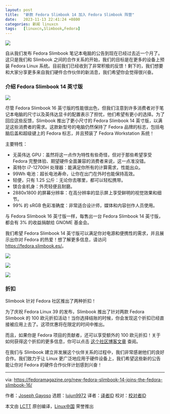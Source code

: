 ```yaml
---
layout: post
title:	"新款 Fedora Slimbook 14 加入 Fedora Slimbook 阵营"
date:	2023-11-13 22:41:24 +0800 
categories:	新闻 linuxcn 
tags:	[linuxcn,Slimbook,Fedora]
---
```



![](/Asserts/Images//attachment/album/202311/13/224030kxnhzt03szh7sshs.jpg)


自从我们发布 Fedora Slimbook 笔记本电脑的公告到现在已经过去近一个月了。这只是我们和 Slimbook 之间的合作关系的开始，我们的目标是在更多的设备上预装 Fedora Linux 系统。目前我们已经收到了非常积极的反馈！剩下的，我们想要和大家分享更多来自我们硬件合作伙伴的新消息，我们希望你会觉得很兴奋。


### 介绍 Fedora Slimbook 14 英寸版


![](/Asserts/Images//attachment/album/202311/13/224127lg3t101ehmh3l4ry.png)


尽管 Fedora Slimbook 16 英寸版的性能很出色，但我们注意到许多消费者对于笔记本电脑的尺寸以及英伟达显卡的配置表示了担忧，他们希望有更小的选择。为了回应这些反馈，Slimbook 推出了更小尺寸的 Fedora Slimbook 14 英寸版，以满足这些消费者的需求。这款新型号的电脑仍然保持了 Fedora 品牌的标志，包括电脑后盖和超级键上的 Fedora 标志，并且预装了 Fedora Workstation 系统！


主要特性：


* 无英伟达 GPU：虽然将这一点作为特性有些奇怪，但对于那些希望享受 Fedora 完整体验、期望硬件全面兼容的消费者来说，这一点准没错。
* 英特尔 i7-12700H 处理器：能满足你所有的计算需求，性能出众。
* 99Wh 电池：超长电池寿命，让你在出门在外时也能保持高效。
* 轻便，只有 1.25 公斤：无论你去哪里，都可以轻松携带。
* 镁合金机身：外壳轻便且耐磨。
* 2880x1800 的屏幕分辨率：在高分辨率的显示屏上享受鲜明的视觉效果和细节。
* 99% 的 sRGB 色彩准确度：非常适合设计师，媒体和内容创作人员使用。


与 Fedora Slimbook 16 英寸版一样，每售出一台 Fedora Slimbook 14 英寸版，都会有 3% 的收益捐献给 GNOME 基金会。


我们希望 Fedora Slimbook 14 英寸版可以满足你对电源和便携性的需求，并且展示出你对 Fedora 的热爱！想了解更多信息，请访问 <https://fedora.slimbook.es/>。


![](/Asserts/Images//attachment/album/202311/13/224127wzzsso3ltc3s3ttp.jpg)


![](/Asserts/Images//attachment/album/202311/13/224128y9i68ll2cgz9zf7g.jpg)


![](/Asserts/Images//attachment/album/202311/13/224128x3y8abts2895915d.png)


### 折扣


Slimbook 针对 Fedora 社区推出了两种折扣！


为了庆祝 Fedora Linux 39 的发布，Slimbook 推出了针对两款 Fedora Slimbook 的 100 欧元折扣活动！当你选择结账的时候，你会发现这个折扣已经直接被应用上去了。这项优惠将在限定的时间中推出。


而且，如果你是 Fedora 项目的贡献者，还可以享受额外的 100 欧元折扣！关于如何获得这个折扣的更多信息，你可以点击 [这个社区博客文章](https://communityblog.fedoraproject.org/fedora-slimbook-contributor-discount/) 查阅。


在我们与 Slimbook 建立并发展这个伙伴关系的过程中，我们非常感谢他们的良好合作。我们致力于让 Linux 更广泛地应用于硬件设备上，我们希望这些新的公告能让你对 Fedora 的硬件合作伙伴计划感到兴奋！




---


via: <https://fedoramagazine.org/new-fedora-slimbook-14-joins-the-fedora-slimbook-16/>


作者：[Joseph Gayoso](https://fedoramagazine.org/author/joseph/) 选题：[lujun9972](https://github.com/lujun9972) 译者：[译者ID](https://github.com/%E8%AF%91%E8%80%85ID) 校对：[校对者ID](https://github.com/%E6%A0%A1%E5%AF%B9%E8%80%85ID)


本文由 [LCTT](https://github.com/LCTT/TranslateProject) 原创编译，[Linux中国](https://linux.cn/) 荣誉推出
